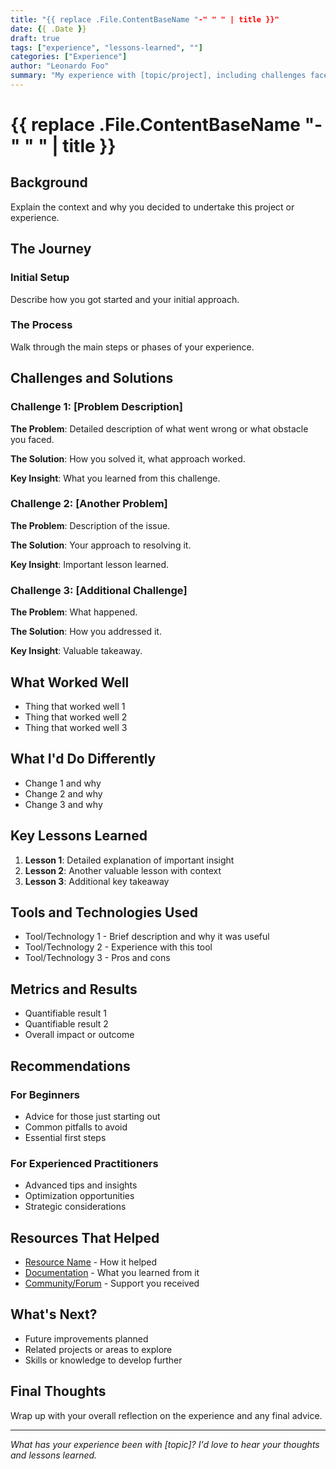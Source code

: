 ```yaml
---
title: "{{ replace .File.ContentBaseName "-" " " | title }}"
date: {{ .Date }}
draft: true
tags: ["experience", "lessons-learned", ""]
categories: ["Experience"]
author: "Leonardo Foo"
summary: "My experience with [topic/project], including challenges faced, solutions found, and lessons learned."
---
```


# {{ replace .File.ContentBaseName "-" " " | title }}

## Background

Explain the context and why you decided to undertake this project or experience.

## The Journey

### Initial Setup

Describe how you got started and your initial approach.

### The Process

Walk through the main steps or phases of your experience.

## Challenges and Solutions

### Challenge 1: [Problem Description]

**The Problem**: Detailed description of what went wrong or what obstacle you faced.

**The Solution**: How you solved it, what approach worked.

**Key Insight**: What you learned from this challenge.

### Challenge 2: [Another Problem]

**The Problem**: Description of the issue.

**The Solution**: Your approach to resolving it.

**Key Insight**: Important lesson learned.

### Challenge 3: [Additional Challenge]

**The Problem**: What happened.

**The Solution**: How you addressed it.

**Key Insight**: Valuable takeaway.

## What Worked Well

- Thing that worked well 1
- Thing that worked well 2
- Thing that worked well 3

## What I'd Do Differently

- Change 1 and why
- Change 2 and why
- Change 3 and why

## Key Lessons Learned

1. **Lesson 1**: Detailed explanation of important insight
2. **Lesson 2**: Another valuable lesson with context
3. **Lesson 3**: Additional key takeaway

## Tools and Technologies Used

- Tool/Technology 1 - Brief description and why it was useful
- Tool/Technology 2 - Experience with this tool
- Tool/Technology 3 - Pros and cons

## Metrics and Results

- Quantifiable result 1
- Quantifiable result 2
- Overall impact or outcome

## Recommendations

### For Beginners

- Advice for those just starting out
- Common pitfalls to avoid
- Essential first steps

### For Experienced Practitioners

- Advanced tips and insights
- Optimization opportunities
- Strategic considerations

## Resources That Helped

- [Resource Name](URL) - How it helped
- [Documentation](URL) - What you learned from it
- [Community/Forum](URL) - Support you received

## What's Next?

- Future improvements planned
- Related projects or areas to explore
- Skills or knowledge to develop further

## Final Thoughts

Wrap up with your overall reflection on the experience and any final advice.

---

*What has your experience been with [topic]? I'd love to hear your thoughts and lessons learned.*
